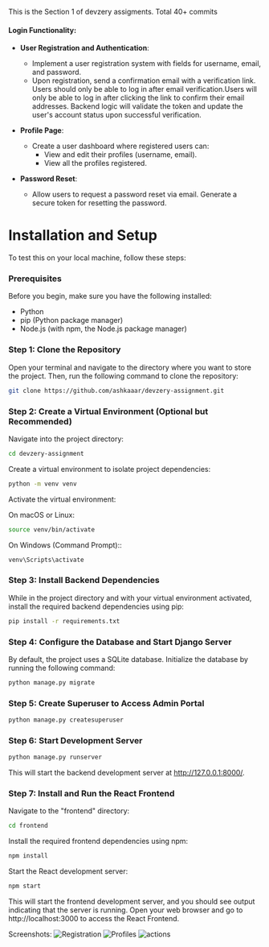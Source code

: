 This is the Section 1 of devzery assigments. Total 40+ commits

#### Login Functionality:

- **User Registration and Authentication**:
  - Implement a user registration system with fields for username, email, and password.
  - Upon registration, send a confirmation email with a verification link. Users should only be able to log in after email verification.Users will only be able to log in after clicking the link to confirm their email addresses. Backend logic will validate the token and update the user's account status upon successful verification.

- **Profile Page**:
  - Create a user dashboard where registered users can:
    - View and edit their profiles (username, email).
    - View all the profiles registered.

- **Password Reset**:
  - Allow users to request a password reset via email. Generate a secure token for resetting the password.
 
# Installation and Setup

To test this on your local machine, follow these steps:

### Prerequisites

Before you begin, make sure you have the following installed:

- Python
- pip (Python package manager)
- Node.js (with npm, the Node.js package manager)

### Step 1: Clone the Repository

Open your terminal and navigate to the directory where you want to store the project. Then, run the following command to clone the repository:

```bash
git clone https://github.com/ashkaaar/devzery-assignment.git
```

### Step 2: Create a Virtual Environment (Optional but Recommended)
Navigate into the project directory:
```bash 
cd devzery-assignment
```

Create a virtual environment to isolate project dependencies:
```bash 
python -m venv venv
```

Activate the virtual environment:

On macOS or Linux:
```bash 
source venv/bin/activate
```

On Windows (Command Prompt)::
```bash 
venv\Scripts\activate
```

### Step 3: Install Backend Dependencies
While in the project directory and with your virtual environment activated, install the required backend dependencies using pip:

```bash
pip install -r requirements.txt
```
### Step 4: Configure the Database and Start Django Server
By default, the project uses a SQLite database. Initialize the database by running the following command:

```bash
python manage.py migrate
```

### Step 5: Create Superuser to Access Admin Portal
```bash
python manage.py createsuperuser
```

### Step 6: Start Development Server
```bash
python manage.py runserver
```
This will start the backend development server at http://127.0.0.1:8000/.

### Step 7: Install and Run the React Frontend
Navigate to the "frontend" directory:
```bash
cd frontend
```

Install the required frontend dependencies using npm:
```bash
npm install
```

Start the React development server:
```bash
npm start
```
This will start the frontend development server, and you should see output indicating that the server is running. Open your web browser and go to http://localhost:3000 to access the React Frontend.



Screenshots:
![Registration](https://github.com/ashkaaar/devzery-assignment/blob/main/registration.png)
![Profiles](https://github.com/ashkaaar/devzery-assignment/blob/main/profiles.png)
![actions](https://github.com/ashkaaar/devzery-assignment/blob/main/account_actions.png)



